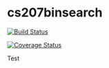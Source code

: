 # cs207binsearch

[![Build Status](https://travis-ci.org/atsoroka/cs207binsearch.svg?branch=master)](https://travis-ci.org/atsoroka/cs207binsearch)

[![Coverage Status](https://coveralls.io/repos/github/atsoroka/cs207binsearch/badge.svg?branch=master)](https://coveralls.io/github/atsoroka/cs207binsearch?branch=master)

Test
